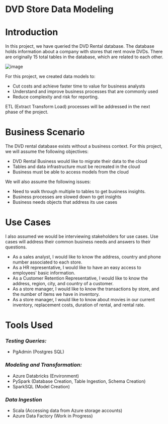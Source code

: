 # DVD Store Data Modeling
 
# Introduction

In this project, we have queried the DVD Rental database. The database holds information about a company with stores that rent movie DVDs. There are originally 15 total tables in the database, which are related to each other.  

![image](https://user-images.githubusercontent.com/59931296/131265475-7245b46a-dcaa-4a3d-a83f-98225c9b08ef.png)



For this project, we created data models to: 
- Cut costs and achieve faster time to value for business analysts
- Understand and improve business processes that are commonly used
- Reduce complexity and risk for reporting. 

ETL (Extract Transform Load) processes will be addressed in the next phase of the project. 

# Business Scenario

The DVD rental database exists without a business context. For this project, we will assume the following objectives: 
- DVD Rental Business would like to migrate their data to the cloud 
- Tables and data infrastructure must be recreated in the cloud 
- Business must be able to access models from the cloud

We will also assume the following issues:
- Need to walk through multiple to tables to get business insights. 
- Business processes are slowed down to get insights
- Business needs objects that address its use cases 


# Use Cases
I also assumed we would be interviewing stakeholders for use cases. Use cases will address their common business needs and answers to their questions. 

-  As a sales analyst, I would like to know the address, country and phone number associated to each store. 
-  As a HR representative, I would like to have an easy access to employees' basic information. 
-  As a Customer Retention Representative, I would like to know the address, region, city, and country of a customer. 
-  As a store manager, I would like to know the transactions by store, and the number of items we have in inventory. 
-  As a store manager, I would like to know about movies in our current inventory, replacement costs, duration of rental, and rental rate.

# Tools Used 
### _Testing Queries:_
- PgAdmin (Postgres SQL) 

### _Modeling and Transformation:_ 
- Azure Databricks (Environment)
- PySpark (Database Creation, Table Ingestion, Schema Creation)
- SparkSQL (Model Creation) 

### _Data Ingestion_
- Scala (Accessing data from Azure storage accounts) 
- Azure Data Factory (Work in Progress) 

